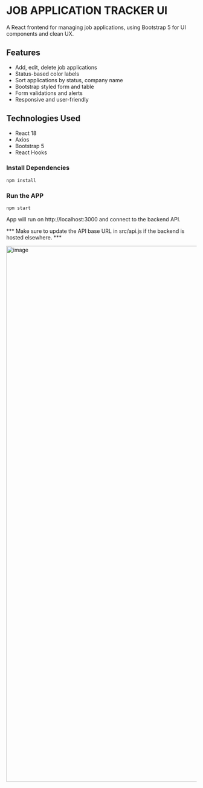 # JOB APPLICATION TRACKER UI

A React frontend for managing job applications, using Bootstrap 5 for UI components and clean UX.

## Features

- Add, edit, delete job applications
- Status-based color labels
- Sort applications by status, company name
- Bootstrap styled form and table
- Form validations and alerts
- Responsive and user-friendly

## Technologies Used

- React 18
- Axios
- Bootstrap 5
- React Hooks

### Install Dependencies

```npm install```

### Run the APP

```npm start```

App will run on http://localhost:3000 and connect to the backend API.

*** Make sure to update the API base URL in src/api.js if the backend is hosted elsewhere. ***

<img width="1418" alt="image" src="https://github.com/user-attachments/assets/185b0915-cd7c-49d4-8597-00e3d01399b2" />
